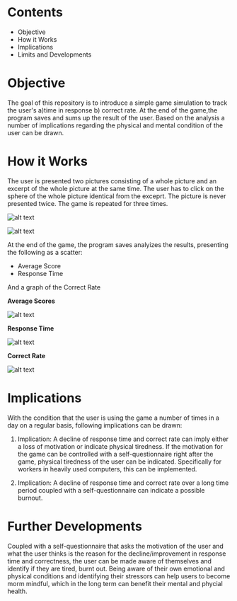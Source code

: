 # **Contents**
- Objective 
- How it Works 
- Implications 
- Limits and Developments 

# **Objective**
The goal of this repository is to introduce a simple game simulation to track the user's a)time in response b) correct rate. At the end of the game,the program saves and sums up the result of the user. Based on the analysis a number of implications regarding the physical and mental condition of the user can be drawn. 

# **How it Works**
The user is presented two pictures consisting of a whole picture and an excerpt of the whole picture at the same time. The user has to click on the sphere of the whole picture identical from the exceprt. 
The picture is never presented twice. The game is repeated for three times. 

![alt text](https://github.com/yulieh/Project-I/blob/main/pic1.png)

![alt text](https://github.com/yulieh/Project-I/blob/main/pic2.png)

At the end of the game, the program saves analyizes the results, presenting the following as a scatter:

- Average Score
- Response Time

And a graph of the Correct Rate 

**Average Scores**

![alt text](https://github.com/yulieh/Project-I/blob/main/pic3.png)

**Response Time**

![alt text](https://github.com/yulieh/Project-I/blob/main/pic4.png)

**Correct Rate**

![alt text](https://github.com/yulieh/Project-I/blob/main/pic5.png)

# **Implications**
With the condition that the user is using the game a number of times in a day on a regular basis, following implications can be drawn: 

1. Implication: 
A decline of response time and correct rate can imply either a loss of motivation or indicate physical tiredness. If the motivation for the game can be controlled with a self-questionnaire right after the game, physical tiredness of the user can be indicated. Specifically for workers in heavily used computers, this can be implemented. 

2. Implication: 
A decline of response time and correct rate over a long time period coupled with a self-questionnaire can indicate a possible burnout. 

# **Further Developments**
Coupled with a self-questionnaire that asks the motivation of the user and what the user thinks is the reason for the decline/improvement in response time and correctness, the user can be made aware of themselves and identify if they are tired, burnt out. Being aware of their own emotional and physical conditions and identifying their stressors can help users to become morm mindful, which in the long term can benefit their mental and phycial health. 


